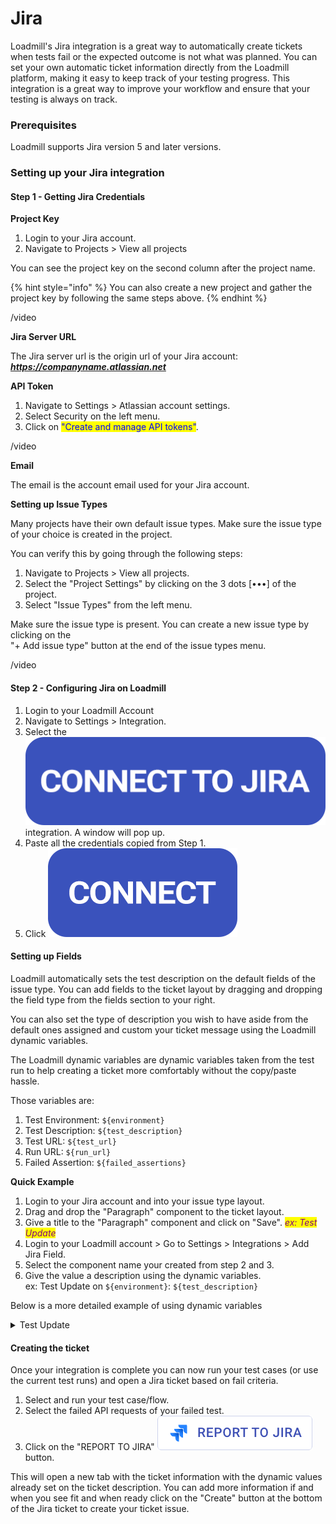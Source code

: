 # Jira

Loadmill's Jira integration is a great way to automatically create tickets when tests fail or the expected outcome is not what was planned. You can set your own automatic ticket information directly from the Loadmill platform, making it easy to keep track of your testing progress. This integration is a great way to improve your workflow and ensure that your testing is always on track.

### Prerequisites&#x20;

Loadmill supports Jira version 5 and later versions.

### Setting up your Jira integration

#### Step 1 - Getting Jira Credentials

**Project Key**

1. Login to your Jira account.
2. Navigate to Projects > View all projects

You can see the project key on the second column after the project name.

{% hint style="info" %}
You can also create a new project and gather the project key by following the same steps above.
{% endhint %}

/video

**Jira Server URL**

The Jira server url is the origin url of your Jira account: _**https://companyname.atlassian.net**_

**API Token**

1. Navigate to Settings > Atlassian account settings.
2. Select Security on the left menu.
3. Click on <mark style="color:blue;">"Create and manage API tokens"</mark>.

/video

**Email**

The email is the account email used for your Jira account.

**Setting up Issue Types**

Many projects have their own default issue types. Make sure the issue type of your choice is created in the project.&#x20;

You can verify this by going through the following steps:

1. Navigate to Projects > View all projects.
2. Select the "Project Settings" by clicking on the 3 dots \[•••] of the project.
3. Select "Issue Types" from the left menu.

Make sure the issue type is present. You can create a new issue type by clicking on the \
"+ Add issue type" button at the end of the issue types menu.

/video

#### Step 2 - Configuring Jira on Loadmill

1. Login to your Loadmill Account
2. Navigate to Settings > Integration.
3. Select the <img src="../.gitbook/assets/connect-to-jira.png" alt="CONNECT TO JIRA" data-size="line"> integration. A window will pop up.
4. Paste all the credentials copied from Step 1.
5. Click <img src="../.gitbook/assets/connect.png" alt="connect" data-size="line">

#### Setting up Fields

Loadmill automatically sets the test description on the default fields of the issue type. You can add fields to the ticket layout by dragging and dropping the field type from the fields section to your right.&#x20;

You can also set the type of description you wish to have aside from the default ones assigned and custom your ticket message using the Loadmill dynamic variables.

The Loadmill dynamic variables are dynamic variables taken from the test run to help creating a ticket more comfortably without the copy/paste hassle.

Those variables are:

1. Test Environment: `${environment}`
2. Test Description: `${test_description}`
3. Test URL: `${test_url}`
4. Run URL: `${run_url}`
5. Failed Assertion: `${failed_assertions}`

**Quick Example**

1. Login to your Jira account and into your issue type layout.
2. Drag and drop the "Paragraph" component to the ticket layout.
3. Give a title to the "Paragraph" component and click on "Save". _<mark style="color:purple;">ex: Test Update</mark>_
4. Login to your Loadmill account > Go to Settings > Integrations > Add Jira Field.
5. Select the component name your created from step 2 and 3.
6. Give the value a description using the dynamic variables.\
   ex: Test Update on `${environment}`: `${test_description}`

Below is a more detailed example of using dynamic variables

<details>

<summary>Test Update</summary>

env: `${environment}`

test url: `${test_url}`

test run: `${run_url}`

description: `${test_description}`

</details>

#### Creating the ticket

Once your integration is complete you can now run your test cases (or use the current test runs) and open a Jira ticket based on fail criteria.

1. Select and run your test case/flow.
2. Select the failed API requests of your failed test.
3. Click on the "REPORT TO JIRA" <img src="../.gitbook/assets/report-to-jira.png" alt="report to jira" data-size="line"> button.

This will open a new tab with the ticket information with the dynamic values already set on the ticket description. You can add more information if and when you see fit and when ready click on the "Create" button at the bottom of the Jira ticket to create your ticket issue.

